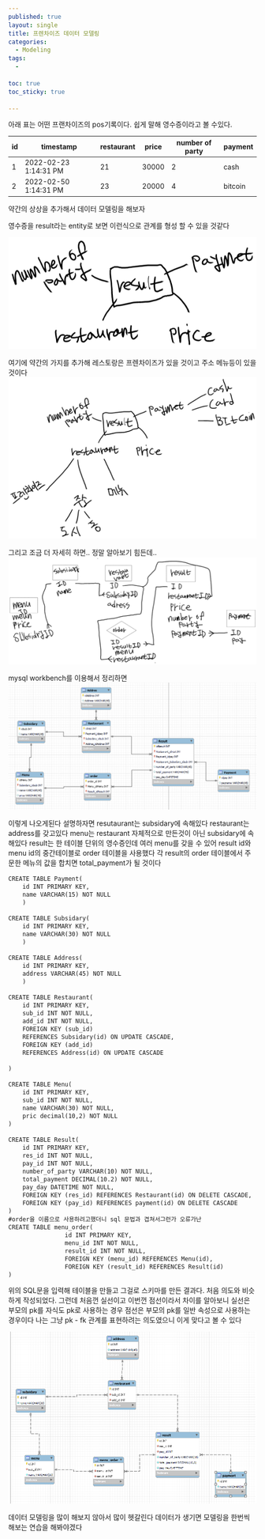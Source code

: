 ```yaml
---
published: true
layout: single
title: 프렌차이즈 데이터 모델링
categories:
  - Modeling
tags:
  - 

toc: true
toc_sticky: true

---
```


아래 표는 어떤 프랜차이즈의 pos기록이다.
쉽게 말해 영수증이라고 볼 수있다.

| id  | timestamp             | restaurant | price | number of party | payment |
| --- | --------------------- | ---------- | ----- | --------------- | ------- |
| 1   | 2022-02-23 1:14:31 PM | 21         | 30000 | 2               | cash    |
| 2   | 2022-02-50 1:14:31 PM |      23      |    20000   |    4             |     bitcoin    |

약간의 상상을 추가해서 데이터 모델링을 해보자

영수증을 result라는 entity로 보면 
이런식으로 관계를 형성 할 수 있을 것같다

![](https://raw.githubusercontent.com/Cloudblack/Forpicture/image//img/20220801200649.png)

여기에 약간의 가지를 추가해
레스토랑은 프렌차이즈가 있을 것이고 주소 메뉴등이 있을 것이다
![](https://raw.githubusercontent.com/Cloudblack/Forpicture/image//img/20220801200907.png)

그리고 조금 더 자세히 하면.. 정말 알아보기 힘든데..
![](https://raw.githubusercontent.com/Cloudblack/Forpicture/image//img/20220801202631.png)

mysql workbench를 이용해서 정리하면
![](https://raw.githubusercontent.com/Cloudblack/Forpicture/image//img/20220801212801.png)

이렇게 나오게된다 
설명하자면 resutaurant는 subsidary에 속해있다
restaurant는 address를 갖고있다
menu는 restaurant 자체적으로 만든것이 아닌 subsidary에 속해있다
result는 한 테이블 단위의 영수증인데 여러 menu를 갖을 수 있어
result id와 menu id의 중간테이블로 order 테이블을 사용했다
각 result의 order 테이블에서 주문한 메뉴의 값을 합치면 total_payment가 될 것이다

```mysql
CREATE TABLE Payment(
	id INT PRIMARY KEY,
	name VARCHAR(15) NOT NULL
	)

CREATE TABLE Subsidary(
	id INT PRIMARY KEY,
	name VARCHAR(30) NOT NULL
	)

CREATE TABLE Address(
	id INT PRIMARY KEY,
	address VARCHAR(45) NOT NULL
	)

CREATE TABLE Restaurant(
    id INT PRIMARY KEY,
    sub_id INT NOT NULL,
    add_id INT NOT NULL,
    FOREIGN KEY (sub_id)    
    REFERENCES Subsidary(id) ON UPDATE CASCADE,
    FOREIGN KEY (add_id)    
    REFERENCES Address(id) ON UPDATE CASCADE

)

CREATE TABLE Menu(
	id INT PRIMARY KEY,
	sub_id INT NOT NULL,
	name VARCHAR(30) NOT NULL,
	pric decimal(10,2) NOT NULL
)

CREATE TABLE Result(
	id INT PRIMARY KEY,
	res_id INT NOT NULL,
	pay_id INT NOT NULL,
	number_of_party VARCHAR(10) NOT NULL,
	total_payment DECIMAL(10.2) NOT NULL,
	pay_day DATETIME NOT NULL,
	FOREIGN KEY (res_id) REFERENCES Restaurant(id) ON DELETE CASCADE,
    FOREIGN KEY (pay_id) REFERENCES payment(id) ON DELETE CASCADE 
)
#order을 이름으로 사용하려고했더니 sql 문법과 겹쳐서그런가 오류가난
CREATE TABLE menu_order(
                id INT PRIMARY KEY,
                menu_id INT NOT NULL,
                result_id INT NOT NULL,
                FOREIGN KEY (menu_id) REFERENCES Menu(id),
                FOREIGN KEY (result_id) REFERENCES Result(id)
)

```

위의 SQL문을 입력해 테이블을 만들고 그걸로 스키마를 만든 결과다.
처음 의도와 비슷하게 작성되었다. 
그런데 처음껀 실선이고 이번껀 점선이라서 차이를 알아보니
실선은 부모의 pk를 자식도 pk로 사용하는 경우
점선은 부모의 pk를 일반 속성으로 사용하는경우이다
나는 그냥 pk - fk 관계를 표현하려는 의도였으니 이게 맞다고 볼 수 있다

![](https://raw.githubusercontent.com/Cloudblack/Forpicture/image//img/20220801222530.png)

데이터 모델링을 많이 해보지 않아서 많이 헷갈린다
데이터가 생기면 모델링을 한번씩 해보는 연습을 해봐야겠다